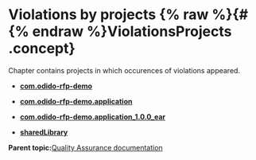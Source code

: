 # Violations by projects {% raw %}{#{% endraw %}ViolationsProjects .concept}

Chapter contains projects in which occurences of violations appeared.

-   **[com.odido-rfp-demo](../../qa/projects/com.odido-rfp-demo.md)**  

-   **[com.odido-rfp-demo.application](../../qa/projects/com.odido-rfp-demo.application.md)**  

-   **[com.odido-rfp-demo.application\_1.0.0\_ear](../../qa/projects/com.odido-rfp-demo.application_1.0.0_ear.md)**  

-   **[sharedLibrary](../../qa/projects/sharedLibrary.md)**  


**Parent topic:**[Quality Assurance documentation](../../qa/qa.md)

